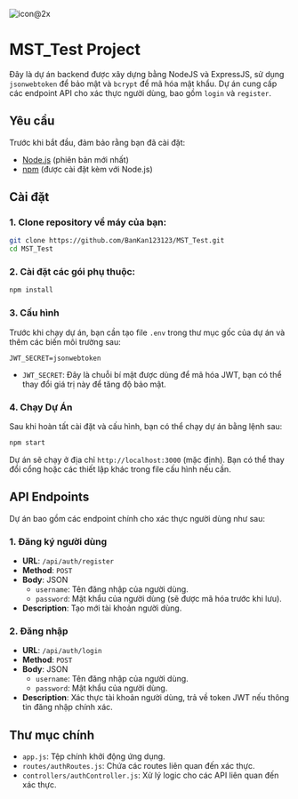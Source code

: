
![icon@2x](https://github.com/user-attachments/assets/1af51b0d-9a88-4c03-b1bf-89b6c2b3a0f6)

# MST_Test Project

Đây là dự án backend được xây dựng bằng NodeJS và ExpressJS, sử dụng `jsonwebtoken` để bảo mật và `bcrypt` để mã hóa mật khẩu. Dự án cung cấp các endpoint API cho xác thực người dùng, bao gồm `login` và `register`.

## Yêu cầu

Trước khi bắt đầu, đảm bảo rằng bạn đã cài đặt:

- [Node.js](https://nodejs.org/) (phiên bản mới nhất)
- [npm](https://www.npmjs.com/) (được cài đặt kèm với Node.js)

## Cài đặt

### 1. Clone repository về máy của bạn:

```bash
git clone https://github.com/BanKan123123/MST_Test.git
cd MST_Test
```

### 2. Cài đặt các gói phụ thuộc:

```bash
npm install
```

### 3. Cấu hình

Trước khi chạy dự án, bạn cần tạo file `.env` trong thư mục gốc của dự án và thêm các biến môi trường sau:

```env
JWT_SECRET=jsonwebtoken
```

- `JWT_SECRET`: Đây là chuỗi bí mật được dùng để mã hóa JWT, bạn có thể thay đổi giá trị này để tăng độ bảo mật.

### 4. Chạy Dự Án

Sau khi hoàn tất cài đặt và cấu hình, bạn có thể chạy dự án bằng lệnh sau:

```bash
npm start
```

Dự án sẽ chạy ở địa chỉ `http://localhost:3000` (mặc định). Bạn có thể thay đổi cổng hoặc các thiết lập khác trong file cấu hình nếu cần.

## API Endpoints

Dự án bao gồm các endpoint chính cho xác thực người dùng như sau:

### 1. Đăng ký người dùng

- **URL**: `/api/auth/register`
- **Method**: `POST`
- **Body**: JSON
  - `username`: Tên đăng nhập của người dùng.
  - `password`: Mật khẩu của người dùng (sẽ được mã hóa trước khi lưu).
- **Description**: Tạo mới tài khoản người dùng.

### 2. Đăng nhập

- **URL**: `/api/auth/login`
- **Method**: `POST`
- **Body**: JSON
  - `username`: Tên đăng nhập của người dùng.
  - `password`: Mật khẩu của người dùng.
- **Description**: Xác thực tài khoản người dùng, trả về token JWT nếu thông tin đăng nhập chính xác.

## Thư mục chính

- `app.js`: Tệp chính khởi động ứng dụng.
- `routes/authRoutes.js`: Chứa các routes liên quan đến xác thực.
- `controllers/authController.js`: Xử lý logic cho các API liên quan đến xác thực.

